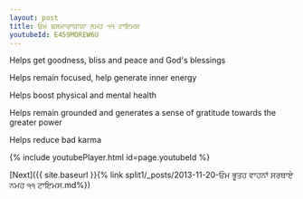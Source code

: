 ```yaml
---
layout: post
title: ਓਮ ਬਸਮਾਚਾਯਾਯਾ ਨਮਹ ੧੧ ਟਾਇਮਸ
youtubeId: E459MOREW6U
---
```

 
 
Helps get goodness, bliss and peace and God's blessings
 
Helps remain focused, help generate inner energy 
 
Helps boost physical and mental health 
 
Helps remain grounded and generates a sense of gratitude towards the greater power 
 
Helps reduce bad karma
 
 
 
 


{% include youtubePlayer.html id=page.youtubeId %}
 
[Next]({{ site.baseurl }}{% link  split1/_posts/2013-11-20-ਓਮ ਭੂਤਹ ਵਾਹਨਾਂ ਸਰਥਾਏ ਨਮਹ ੧੧ ਟਾਇਮਸ.md%})
 
